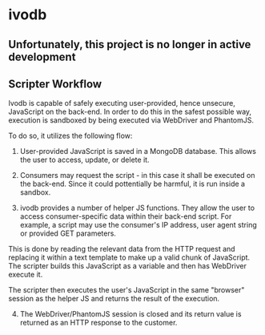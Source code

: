 # ivodb

## Unfortunately, this project is no longer in active development

## Scripter Workflow

Ivodb is capable of safely executing user-provided, hence unsecure, JavaScript on the back-end. In order to do this in the safest possible way, execution is sandboxed by being executed via WebDriver and PhantomJS.

To do so, it utilizes the following flow:

 1. User-provided JavaScript is saved in a MongoDB database. This allows the user to access, update, or delete it.

 2. Consumers may request the script - in this case it shall be executed on the back-end. Since it could pottentially be harmful, it is run inside a sandbox.

 3. ivodb provides a number of helper JS functions. They allow the user to access consumer-specific data within their back-end script. For example, a script may use the consumer's IP address, user agent string or provided GET parameters.

 This is done by reading the relevant data from the HTTP request and replacing it within a text template to make up a valid chunk of JavaScript. The scripter builds this JavaScript as a variable and then has WebDriver execute it.

 The scripter then executes the user's JavaScript in the same "browser" session as the helper JS and returns the result of the execution.

 4. The WebDriver/PhantomJS session is closed and its return value is returned as an HTTP response to the customer.
